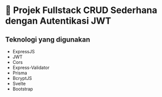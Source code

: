 # 🚀 Projek Fullstack CRUD Sederhana dengan Autentikasi JWT

## Teknologi yang digunakan

- ExpressJS
- JWT
- Cors
- Express-Validator
- Prisma
- BcryptJS
- Svelte
- Bootstrap
